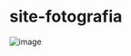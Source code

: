 # site-fotografia

![image](https://github.com/Kauaprestes1/site-fotografia/assets/104653019/2e1d484d-21f8-438b-aaaf-d6e02bdad37c)
